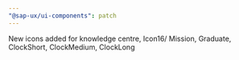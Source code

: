 ```yaml
---
"@sap-ux/ui-components": patch
---
```


New icons added for knowledge centre, Icon16/ Mission, Graduate, ClockShort, ClockMedium, ClockLong
